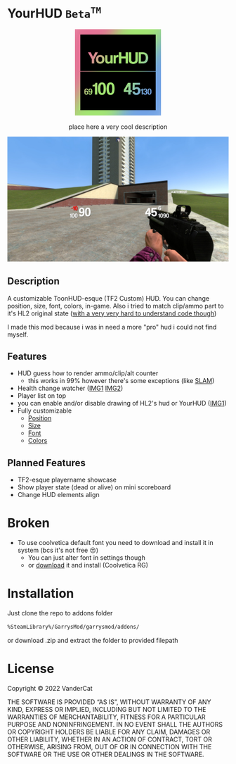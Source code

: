 # YourHUD `Beta`<sup>`TM`</sup>
<p align="center">
    <img alt="logo" src="https://github.com/VanderCat/YourHUD/blob/main/img/WorkshopIcon.png?raw=true" width="196">
</p>
<p align="center">
    place here a very cool description
</p>

![A Hud](https://github.com/VanderCat/YourHUD/blob/main/img/HUD.jpg?raw=true)
## Description
A customizable ToonHUD-esque (TF2 Custom) HUD.
You can change position, size, font, colors, in-game.
Also i tried to match clip/ammo part to it's HL2 original state ([with a very very hard to understand code though](https://github.com/VanderCat/YourHUD/blob/main/lua/autorun/client/HUDmain.lua#L155))

I made this mod because i was in need a more "pro" hud i could not find myself.

## Features
- HUD guess how to render ammo/clip/alt counter
    - this works in 99% however there's some exceptions (like [SLAM](https://github.com/VanderCat/YourHUD/blob/main/img/GuessIssue.jpg?raw=true))
- Health change watcher ([IMG1](https://github.com/VanderCat/YourHUD/blob/main/img/hpRecover.jpg?raw=true) [IMG2](https://github.com/VanderCat/YourHUD/blob/main/img/hpLose.jpg?raw=true))
- Player list on top 
- you can enable and/or disable drawing of HL2's hud or YourHUD ([IMG1](https://github.com/VanderCat/YourHUD/blob/main/img/SettingsVisibility.jpg?raw=true))
- Fully customizable
    - [Position](https://github.com/VanderCat/YourHUD/blob/main/img/SettingsOffsets.jpg?raw=true)
    - [Size](https://github.com/VanderCat/YourHUD/blob/main/img/SettingsFonts.jpg?raw=true)
    - [Font](https://github.com/VanderCat/YourHUD/blob/main/img/SettingsFonts.jpg?raw=true)
    - [Colors](https://github.com/VanderCat/YourHUD/blob/main/img/SettingsColors.jpg?raw=true)

## Planned Features
- TF2-esque playername showcase
- Show player state (dead or alive) on mini scoreboard
- Change HUD elements align

# Broken
- To use coolvetica default font you need to download and install it in system (bcs it's not free 😒)
    - You can just alter font in settings though
    - or [download](https://dl.dafont.com/dl/?f=coolvetica) it and install (Coolvetica RG)

# Installation
Just clone the repo to addons folder
```sh
%SteamLibrary%/GarrysMod/garrysmod/addons/
```
or download .zip and extract the folder to provided filepath

# License
Copyright © 2022 VanderCat

THE SOFTWARE IS PROVIDED “AS IS”, WITHOUT WARRANTY OF ANY KIND, EXPRESS OR IMPLIED, INCLUDING BUT NOT LIMITED TO THE WARRANTIES OF MERCHANTABILITY, FITNESS FOR A PARTICULAR PURPOSE AND NONINFRINGEMENT. IN NO EVENT SHALL THE AUTHORS OR COPYRIGHT HOLDERS BE LIABLE FOR ANY CLAIM, DAMAGES OR OTHER LIABILITY, WHETHER IN AN ACTION OF CONTRACT, TORT OR OTHERWISE, ARISING FROM, OUT OF OR IN CONNECTION WITH THE SOFTWARE OR THE USE OR OTHER DEALINGS IN THE SOFTWARE.